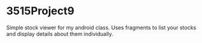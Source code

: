 # 3515Project9
Simple stock viewer for my android class.
Uses fragments to list your stocks and display details about them individually.
